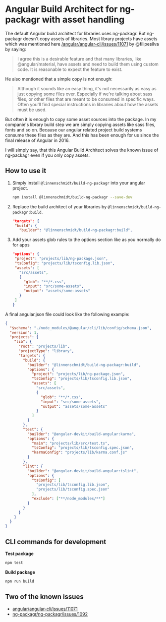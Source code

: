 # Angular Build Architect for ng-packagr with asset handling

The default Angular build architect for libraries uses ng-packagr. But ng-packagr doesn't copy assets of libraries.
Most library projects have assets which was mentioned here
[/angular/angular-cli/issues/11071](https://github.com/angular/angular-cli/issues/11071#issuecomment-451271094) by @filipesilva by saying:

> I agree this is a desirable feature and that many libraries, like @angular/material, have assets and need to build them using custom code. It is reasonable to expect the feature to exist.

He also mentioned that a simple copy is not enough:

> Although it sounds like an easy thing, it's not necessarily as easy as just copying some files over. Especially if we're talking about sass files, or other files that are meant to be consumed in specific ways. Often you'll find special instructions in libraries about how the assets must be used.

But often it is enough to copy some asset sources into the package.
In my companie's library build step we are simply copying assets like sass files, fonts and so on.
Because our angular related project build systems consume these files as they are.
And this has been enough for us since the final release of Angular in 2016.

I will simply say, that this Angular Build Architect solves the known issue of ng-packagr even if you only copy assets.

## How to use it

1. Simply install `@linnenschmidt/build-ng-packagr` into your angular project.
    ```bash
    npm install @linnenschmidt/build-ng-packagr --save-dev
    ```
2. Replace the build architect of your libraries by  `@linnenschmidt/build-ng-packagr:build`.
    ```json
   "targets": {
     "build": {
       "builder": "@linnenschmidt/build-ng-packagr:build",
    ```
3. Add your assets glob rules to the options section like as you normally do for apps
    ```json
   "options": {
     "project": "projects/lib/ng-package.json",
     "tsConfig": "projects/lib/tsconfig.lib.json",
     "assets": [
       "src/assets",
       {
         "glob": "**/*.css",
         "input": "src/some-assets",
         "output": "assets/some-assets"
       }
     ]
   }
    ```
    
A final angular.json file could look like the following example:
```json
{
  "$schema": "./node_modules/@angular/cli/lib/config/schema.json",
  "version": 1,
  "projects": {
    "lib": {
      "root": "projects/lib",
      "projectType": "library",
      "targets": {
        "build": {
          "builder": "@linnenschmidt/build-ng-packagr:build",
          "options": {
            "project": "projects/lib/ng-package.json",
            "tsConfig": "projects/lib/tsconfig.lib.json",
            "assets": [
              "src/assets",
              {
                "glob": "**/*.css",
                "input": "src/some-assets",
                "output": "assets/some-assets"
              }
            ]
          }
        },
        "test": {
          "builder": "@angular-devkit/build-angular:karma",
          "options": {
            "main": "projects/lib/src/test.ts",
            "tsConfig": "projects/lib/tsconfig.spec.json",
            "karmaConfig": "projects/lib/karma.conf.js"
          }
        },
        "lint": {
          "builder": "@angular-devkit/build-angular:tslint",
          "options": {
            "tsConfig": [
              "projects/lib/tsconfig.lib.json",
              "projects/lib/tsconfig.spec.json"
            ],
            "exclude": ["**/node_modules/**"]
          }
        }
      }
    }
  }
}

```
## CLI commands for development

**Test package**
```bash
npm test
```

**Build package**
```bash
npm run build
```

## Two of the known issues

- [angular/angular-cli/issues/11071](https://github.com/angular/angular-cli/issues/11071)
- [ng-packagr/ng-packagr/issues/1092](https://github.com/ng-packagr/ng-packagr/issues/1092)

